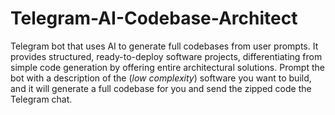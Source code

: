 # Telegram-AI-Codebase-Architect

 Telegram bot that uses AI to generate full codebases from user prompts. It provides structured, ready-to-deploy software projects, differentiating from simple code generation by offering entire architectural solutions. Prompt the bot with a description of the (_low complexity_) software you want to build, and it will generate a full codebase for you and send the zipped code the Telegram chat.